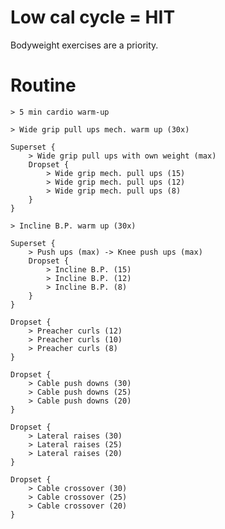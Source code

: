 # Low cal cycle = HIT

Bodyweight exercises are a priority.

# Routine

    > 5 min cardio warm-up

    > Wide grip pull ups mech. warm up (30x)

    Superset {
        > Wide grip pull ups with own weight (max)
        Dropset {
            > Wide grip mech. pull ups (15)
            > Wide grip mech. pull ups (12)
            > Wide grip mech. pull ups (8)
        }
    }

    > Incline B.P. warm up (30x)

    Superset {
        > Push ups (max) -> Knee push ups (max)
        Dropset {
            > Incline B.P. (15)
            > Incline B.P. (12)
            > Incline B.P. (8)
        }
    }

    Dropset {
        > Preacher curls (12)
        > Preacher curls (10)
        > Preacher curls (8)
    }

    Dropset {
        > Cable push downs (30)
        > Cable push downs (25)
        > Cable push downs (20)
    }

    Dropset {
        > Lateral raises (30)
        > Lateral raises (25)
        > Lateral raises (20)
    }

    Dropset {
        > Cable crossover (30)
        > Cable crossover (25)
        > Cable crossover (20)
    }
